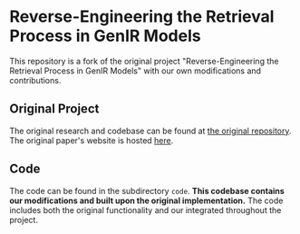 # Reverse-Engineering the Retrieval Process in GenIR Models

This repository is a fork of the original project "Reverse-Engineering the Retrieval Process in GenIR Models" with our own modifications and contributions.

## Original Project
The original research and codebase can be found at [the original repository](https://github.com/technion-cs-nlp/re-gen-ir). The original paper's website is hosted [here](https://technion-cs-nlp.github.io/re-gen-ir/index.html).

## Code
The code can be found in the subdirectory `code`. **This codebase contains our modifications and built upon the original implementation.** The code includes both the original functionality and our integrated throughout the project.
